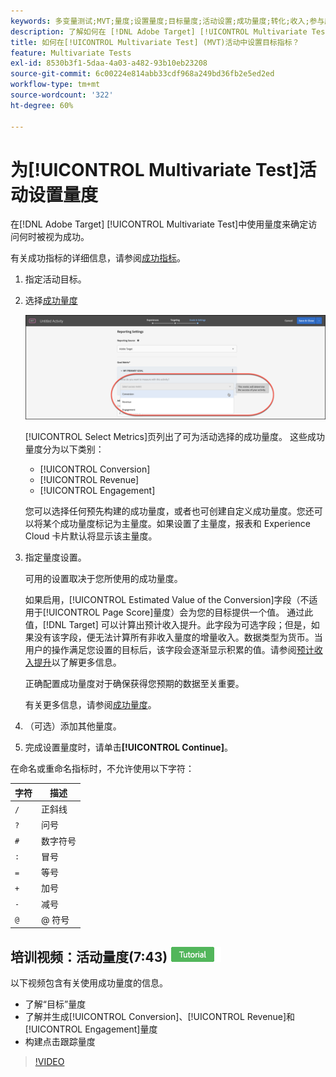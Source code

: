 ```yaml
---
keywords: 多变量测试;MVT;量度;设置量度;目标量度;活动设置;成功量度;转化;收入;参与度
description: 了解如何在 [!DNL Adobe Target] [!UICONTROL Multivariate Test]活动中指定量度以确定访问何时成功，例如[!UICONTROL Conversion]、[!UICONTROL Revenue]和[!UICONTROL Engagement]。
title: 如何在[!UICONTROL Multivariate Test] (MVT)活动中设置目标指标？
feature: Multivariate Tests
exl-id: 8530b3f1-5daa-4a03-a482-93b10eb23208
source-git-commit: 6c00224e814abb33cdf968a249bd36fb2e5ed2ed
workflow-type: tm+mt
source-wordcount: '322'
ht-degree: 60%

---
```


# 为[!UICONTROL Multivariate Test]活动设置量度

在[!DNL Adobe Target] [!UICONTROL Multivariate Test]中使用量度来确定访问何时被视为成功。

有关成功指标的详细信息，请参阅[成功指标](/help/main/c-activities/r-success-metrics/success-metrics.md#reference_D011575C85DA48E989A244593D9B9924)。

1. 指定活动目标。
1. 选择[成功量度](/help/main/c-activities/r-success-metrics/success-metrics.md#reference_D011575C85DA48E989A244593D9B9924)

   ![设置量度列表](/help/main/c-activities/c-multivariate-testing/t-create-multivariate-test/assets/mvt_metrics-list.png)

   [!UICONTROL Select Metrics]页列出了可为活动选择的成功量度。 这些成功量度分为以下类别：

   * [!UICONTROL Conversion]
   * [!UICONTROL Revenue]
   * [!UICONTROL Engagement]

   您可以选择任何预先构建的成功量度，或者也可创建自定义成功量度。您还可以将某个成功量度标记为主量度。如果设置了主量度，报表和 Experience Cloud 卡片默认将显示该主量度。

1. 指定量度设置。

   可用的设置取决于您所使用的成功量度。

   如果启用，[!UICONTROL Estimated Value of the Conversion]字段（不适用于[!UICONTROL Page Score]量度）会为您的目标提供一个值。 通过此值，[!DNL Target] 可以计算出预计收入提升。此字段为可选字段；但是，如果没有该字段，便无法计算所有非收入量度的增量收入。数据类型为货币。当用户的操作满足您设置的目标后，该字段会逐渐显示积累的值。请参阅[预计收入提升](/help/main/administrating-target/r-target-account-preferences/estimating-lift-in-revenue.md)以了解更多信息。

   正确配置成功量度对于确保获得您预期的数据至关重要。

   有关更多信息，请参阅[成功量度](/help/main/c-activities/r-success-metrics/success-metrics.md#reference_D011575C85DA48E989A244593D9B9924)。

1. （可选）添加其他量度。
1. 完成设置量度时，请单击&#x200B;**[!UICONTROL Continue]**。

在命名或重命名指标时，不允许使用以下字符：

| 字符 | 描述 |
|--- |--- |
| `/` | 正斜线 |
| `?` | 问号 |
| `#` | 数字符号 |
| `:` | 冒号 |
| `=` | 等号 |
| `+` | 加号 |
| `-` | 减号 |
| `@` | @ 符号 |

## 培训视频：活动量度(7:43) ![教程徽章](/help/main/assets/tutorial.png)

以下视频包含有关使用成功量度的信息。

* 了解“目标”量度
* 了解并生成[!UICONTROL Conversion]、[!UICONTROL Revenue]和[!UICONTROL Engagement]量度
* 构建点击跟踪量度

>[!VIDEO](https://video.tv.adobe.com/v/17380)
